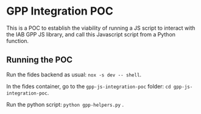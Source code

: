 # GPP Integration POC

This is a POC to establish the viability of running a JS script to interact with the IAB GPP JS library, and call this Javascript script from a Python function.

## Running the POC

Run the fides backend as usual: `nox -s dev -- shell`.

In the fides container, go to the `gpp-js-integration-poc` folder: `cd gpp-js-integration-poc`.

Run the python script: `python gpp-helpers.py` .
